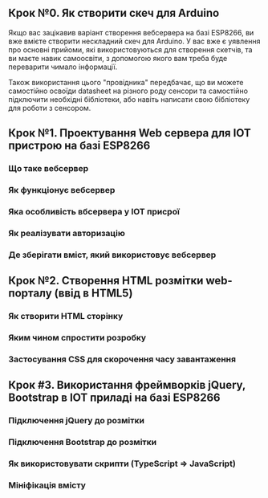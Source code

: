 ## Крок №0. Як створити скеч для Arduino

Якщо вас зацікавив варіант створення вебсервера на базі ESP8266, ви вже вмієте створити нескладний скеч для Arduino. У вас вже є уявлення про основні прийоми, які використовуються для створення скетчів, та ви маєте навик самоосвіти, з допомогою якого вам треба буде переварити чимало інформації.

Також використання цього "провідника" передбачає, що ви можете самостійно освоїди datasheet на різного роду сенсори та самостійно підключити необхідні бібліотеки, або навіть написати свою бібліотеку для роботи з сенсором.


## Крок №1. Проектування Web сервера для IOT пристрою на базі ESP8266
### Що таке вебсервер
### Як функціонує вебсервер
### Яка особливість вбсервера у IOT присрої
### Як реалізувати авторизацію
### Де зберігати вміст, який використовує вебсервер

## Крок №2. Створення HTML розмітки web-порталу (ввід в HTML5)
### Як створити HTML сторінку
### Яким чином спростити розробку
### Застосування CSS для скорочення часу завантаження

## Крок #3. Використання фреймворків jQuery, Bootstrap в IOT приладі на базі ESP8266
### Підключення jQuery до розмітки
### Підключення Bootstrap до розмітки
### Як використовувати скрипти (TypeScript => JavaScript)
### Мініфікація вмісту
